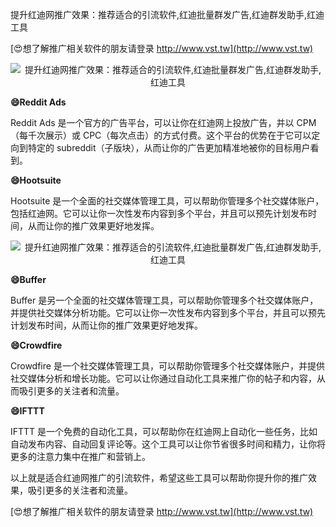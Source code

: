 提升红迪网推广效果：推荐适合的引流软件,红迪批量群发广告,红迪群发助手,红迪工具

[😍想了解推广相关软件的朋友请登录 http://www.vst.tw](http://www.vst.tw)

 <center><img src="https://vst.tw/MP4/tuiguang/png/5.png" alt="提升红迪网推广效果：推荐适合的引流软件,红迪批量群发广告,红迪群发助手,红迪工具"></center>

**😄Reddit Ads**

Reddit Ads 是一个官方的广告平台，可以让你在红迪网上投放广告，并以 CPM（每千次展示）或 CPC（每次点击）的方式付费。这个平台的优势在于它可以定向到特定的 subreddit（子版块），从而让你的广告更加精准地被你的目标用户看到。

**😄Hootsuite**

Hootsuite 是一个全面的社交媒体管理工具，可以帮助你管理多个社交媒体账户，包括红迪网。它可以让你一次性发布内容到多个平台，并且可以预先计划发布时间，从而让你的推广效果更好地发挥。

 <center><img src="https://vst.tw/MP4/tuiguang/png/6.png" alt="提升红迪网推广效果：推荐适合的引流软件,红迪批量群发广告,红迪群发助手,红迪工具"></center>

**😄Buffer**

Buffer 是另一个全面的社交媒体管理工具，可以帮助你管理多个社交媒体账户，并提供社交媒体分析功能。它可以让你一次性发布内容到多个平台，并且可以预先计划发布时间，从而让你的推广效果更好地发挥。

**😄Crowdfire**

Crowdfire 是一个社交媒体管理工具，可以帮助你管理多个社交媒体账户，并提供社交媒体分析和增长功能。它可以让你通过自动化工具来推广你的帖子和内容，从而吸引更多的关注者和流量。

**😄IFTTT**

IFTTT 是一个免费的自动化工具，可以帮助你在红迪网上自动化一些任务，比如自动发布内容、自动回复评论等。这个工具可以让你节省很多时间和精力，让你将更多的注意力集中在推广和营销上。

以上就是适合红迪网推广的引流软件，希望这些工具可以帮助你提升你的推广效果，吸引更多的关注者和流量。

[😍想了解推广相关软件的朋友请登录 http://www.vst.tw](http://www.vst.tw)



